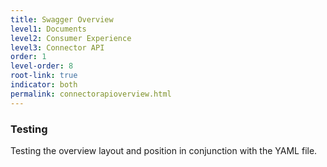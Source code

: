 ```yaml
---
title: Swagger Overview
level1: Documents
level2: Consumer Experience
level3: Connector API
order: 1
level-order: 8
root-link: true
indicator: both
permalink: connectorapioverview.html
---
```

### Testing

Testing the overview layout and position in conjunction with the YAML file.
